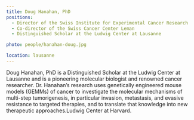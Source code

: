 ```yaml
---
title: Doug Hanahan, PhD
positions: 
  - Director of the Swiss Institute for Experimental Cancer Research 
  - Co-director of the Swiss Cancer Center Leman
  - Distinguished Scholar at the Ludwig Center at Lausanne

photo: people/hanahan-doug.jpg

location: lausanne
---
```


Doug Hanahan, PhD is a Distinguished Scholar at the Ludwig Center at Lausanne and is a pioneering molecular biologist and renowned cancer researcher. Dr. Hanahan’s research uses genetically engineered mouse models (GEMMs) of cancer to investigate the molecular mechanisms of multi-step tumorigenesis, in particular invasion, metastasis, and evasive resistance to targeted therapies, and to translate that knowledge into new therapeutic approaches.Ludwig Center at Harvard.